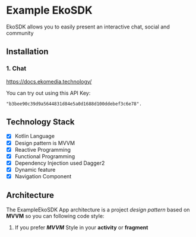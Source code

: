 # Example EkoSDK
EkoSDK allows you to easily present an interactive chat, social and community

## Installation
### 1. Chat

https://docs.ekomedia.technology/

You can try out using this API Key: 
```
"b3bee90c39d9a5644831d84e5a0d1688d100ddebef3c6e78".
```

## Technology Stack
- [X] Kotlin Language
- [X] Design pattern is MVVM
- [X] Reactive Programming
- [X] Functional Programming
- [X] Dependency Injection used Dagger2
- [X] Dynamic feature
- [X] Navigation Component

## Architecture 
The ExampleEkoSDK App architecture is a project _design pattern_ based on **MVVM** so you can following code style:
   
   1. If you prefer ***MVVM*** Style in your **activity** or **fragment** 


